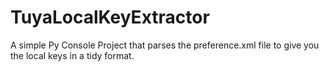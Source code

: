 # TuyaLocalKeyExtractor
 A simple Py Console Project that parses the preference.xml file to give you the local keys in a tidy format. 
